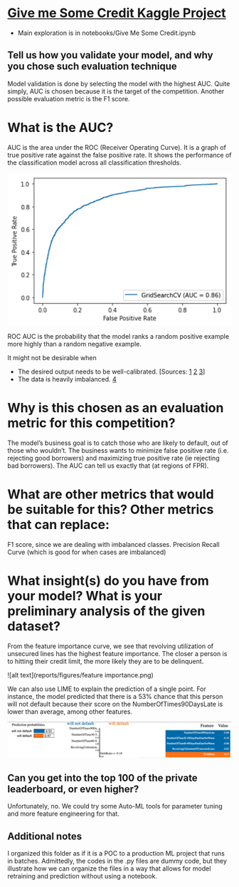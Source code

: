 # [Give me Some Credit Kaggle Project](https://www.kaggle.com/c/GiveMeSomeCredit/data)
- Main exploration is in notebooks/Give Me Some Credit.ipynb

## Tell us how you validate your model, and why you chose such evaluation technique
Model validation is done by selecting the model with the highest AUC. Quite simply, AUC is chosen because it is the target of the competition. Another possible evaluation metric is the F1 score. 

# What is the AUC? 
AUC is the area under the ROC (Receiver Operating Curve). It is a graph of true positive rate against the false positive rate. It shows the performance of the classification model across all classification thresholds. 

![alt text](reports/figures/roc.png)

ROC AUC is the probability that the model ranks a random positive example more highly than a random negative example. 

It might not be desirable when
- The desired output needs to be well-calibrated. [Sources: [1](https://sinyi-chou.github.io/classification-auc/) [2](https://neptune.ai/blog/f1-score-accuracy-roc-auc-pr-auc) [3](https://www.youtube.com/watch?v=RXMu96RJj_s)]
- The data is heavily imbalanced. [4](https://stats.stackexchange.com/questions/262616/roc-vs-precision-recall-curves-on-imbalanced-dataset)

# Why is this chosen as an evaluation metric for this competition?
The model’s business goal is to catch those who are likely to default, out of those who wouldn’t. The business wants to minimize false positive rate (i.e. rejecting good borrowers) and maximizing true positive rate (ie rejecting bad borrowers). The AUC can tell us exactly that (at regions of FPR). 


# What are other metrics that would be suitable for this? Other metrics that can replace:
F1 score, since we are dealing with imbalanced classes.
Precision Recall Curve (which is good for when cases are imbalanced)

# What insight(s) do you have from your model? What is your preliminary analysis of the given dataset?
From the feature importance curve, we see that revolving utilization of unsecured lines has the highest feature importance. The closer a person is to hitting their credit limit, the more likely they are to be delinquent.

![alt text](reports/figures/feature importance.png)

We can also use LIME to explain the prediction of a single point. For instance, the model predicted that there is a 53% chance that this person will not default because their score on the NumberOfTimes90DaysLate is lower than average, among other features.

![alt text](reports/figures/lime.png)

## Can you get into the top 100 of the private leaderboard, or even higher?
Unfortunately, no. We could try some Auto-ML tools for parameter tuning and more feature engineering for that.

## Additional notes
I organized this folder as if it is a POC to a production ML project that runs in batches. Admittedly, the codes in the .py files are dummy code, but they illustrate how we can organize the files in a way that allows for model retraining and prediction without using a notebook. 
